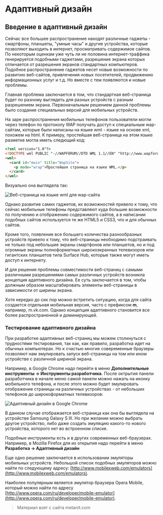 # Адаптивный дизайн

## Введение в адаптивный дизайн

Сейчас все большее распространение находят различные гаджеты - смартфоны, планшеты, "умные часы" и другие устройства, которые позволяют выходить в интернет, просматривать содержимое сайтов. По некоторым оценкам уже чуть ли не половина интернет-траффика генерируется подобными гаджетами, разрешение экрана которых отличается от разрешения экранов стандартных компьютеров. Подобное распространение гаджетов несет новые возможности по развитию веб-сайтов, привлечения новых посетителей, продвижению информационных услуг и т.д. Но вместе с тем появляются и новые проблемы.

Главная проблема заключается в том, что стандартная веб-страница будет по разному выглядеть для разных устройств с разным разрешением экрана. Первоначальным решением данной проблемы было создание специальных версий для мобильных устройств.

На заре распространения мобильных телефонов пользователи могли через телефон по протоколу WAP получать доступ к специальным wap-сайтам, которые были написаны на языке wml - языке на основе xml, похожем на html. К примеру, простейшая веб-страница на этом языке разметке могла иметь следющий код:

```html
<?xml version="1.0"?>
<!DOCTYPE wml PUBLIC "-//WAPFORUM//DTD WML 1.1//EN" "http://www.wapforum.org/DTD/wml_1.1.xml" >
<wml>
  <card id="main" title="WapSite">
    <p mode="wrap">Простейшая страница на языке WML.</p>
  </card>
</wml>
```

Визуально она выглядела так:

![Веб-страница на языке wml для wap-сайта](https://metanit.com/web/html5/pics/9.1.png)

Однако развитие самих гаджетов, их возможностей привело к тому, что сейчас мобильные телефоны представляют куда большие возможности по получению и отображению содержимого сайтов, а в написании подобных сайтов используется те же HTML5 и CSS3, что и для обычных сайтов.

Кроме того, появление все большего количества разнообразных устройств привело к тому, что веб-страницы необходимо подстраивать не только под небольшие экраны смартфонов или планшетов, но и под огромные экраны полноформатных широкоэкранных телевизоров или гигантских планшетов типа Surface Hub, которые также могут иметь доступ к интернету.

И для решения проблемы совместимости веб-страниц с самыми различными разрешениями самых различных устройств возникла концепция адаптивного дизайна. Ее суть заключается в том, чтобы должным образом масштабировать элементы веб-страницы в зависимости от ширины экрана.

Хотя нередко до сих пор можно встретить ситуацию, когда для сайта создается отдельная мобильная версия, часто с префиксом **m**, например, m.vk.com. Однако концепция адаптивного становится все более распространенной и доминирующей.

### Тестирование адаптивного дизайна

При разработке адаптивных веб-страниц мы можем столкнуться с трудностями тестирования, так как, как правило, разработка идет на обычных компьютерах. Но к счастью многие совеременные браузеры позволяют нам эмулировать запуск веб-страницы на том или ином устройстве с различной шириной экрана.

Например, в Google Chrome надо перейти в меню **Дополнительные инструменты -> Инструменты разработчика**. После октрытия панели разработчика в начале меню самой панели можно нажать на иконку мобильного телефона, и после этого можно будет эмулировать отображение страницы на различных устройствах - от небольших телефонов до широкоформатных телевизоров:

![Адаптивный дизайн в Google Chrome](https://metanit.com/web/html5/pics/9.2.png)

В данном случае отображается веб-страница как она бы выглядела на устройстве Samsung Galaxy S III. Но при желании можно выбрать другое устройство, либо даже создать эмуляцию какого-то нового устройства, которого нет во встроенном списке.

Подобные инструменты есть и в других современных веб-браузерах. Например, в Mozilla Firefox для их открытия надо перейти в меню **Разработка -> Адаптивный дизайн**

Еще одно решение заключается в использовании эмуляторы мобильных устройств. Небольшой список подобных эмуляторов можно найти по следующему адресу: [http://www.mobilexweb.com/emulators](http://www.mobilexweb.com/emulators).

Наиболее популярным является эмулятор браузера Opera Mobile, который можно найти по адресу [http://www.opera.com/ru/developer/mobile-emulator](http://www.opera.com/ru/developer/mobile-emulator).


> Материал взят с сайта metanit.com